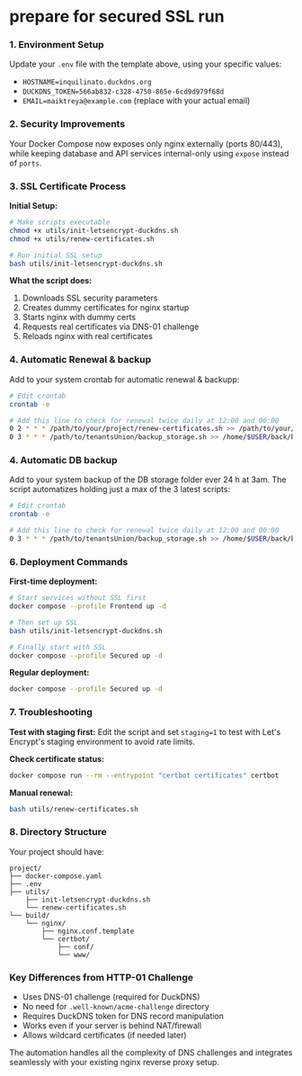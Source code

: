 # prepare for secured SSL run

### 1. **Environment Setup**

Update your `.env` file with the template above, using your specific values:

- `HOSTNAME=inquilinato.duckdns.org`
- `DUCKDNS_TOKEN=566ab832-c328-4750-865e-6cd9d979f68d`
- `EMAIL=maiktreya@example.com` (replace with your actual email)

### 2. **Security Improvements**

Your Docker Compose now exposes only nginx externally (ports 80/443), while keeping database and API services internal-only using `expose` instead of `ports`.

### 3. **SSL Certificate Process**

**Initial Setup:**

```bash
# Make scripts executable
chmod +x utils/init-letsencrypt-duckdns.sh
chmod +x utils/renew-certificates.sh

# Run initial SSL setup
bash utils/init-letsencrypt-duckdns.sh
```

**What the script does:**

1. Downloads SSL security parameters
2. Creates dummy certificates for nginx startup
3. Starts nginx with dummy certs
4. Requests real certificates via DNS-01 challenge
5. Reloads nginx with real certificates

### 4. **Automatic Renewal & backup**

Add to your system crontab for automatic renewal & backupp:

```bash
# Edit crontab
crontab -e

# Add this line to check for renewal twice daily at 12:00 and 00:00
0 2 * * * /path/to/your/project/renew-certificates.sh >> /path/to/your/project/renewal.log 2>&1
0 3 * * * /path/to/tenantsUnion/backup_storage.sh >> /home/$USER/back/backup.log 2>&1

```

### 4. **Automatic DB backup**

Add to your system  backup of the DB storage folder ever 24 h at 3am. The script automatizes holding just a max of the 3 latest scripts:

```bash
# Edit crontab
crontab -e

# Add this line to check for renewal twice daily at 12:00 and 00:00
0 3 * * * /path/to/tenantsUnion/backup_storage.sh >> /home/$USER/back/backup.log 2>&1

```

### 6. **Deployment Commands**

**First-time deployment:**

```bash
# Start services without SSL first
docker compose --profile Frontend up -d

# Then set up SSL
bash utils/init-letsencrypt-duckdns.sh

# Finally start with SSL
docker compose --profile Secured up -d
```

**Regular deployment:**

```bash
docker compose --profile Secured up -d
```

### 7. **Troubleshooting**

**Test with staging first:**
Edit the script and set `staging=1` to test with Let's Encrypt's staging environment to avoid rate limits.

**Check certificate status:**

```bash
docker compose run --rm --entrypoint "certbot certificates" certbot
```

**Manual renewal:**

```bash
bash utils/renew-certificates.sh
```

### 8. **Directory Structure**

Your project should have:

```
project/
├── docker-compose.yaml
├── .env
├── utils/
    ├── init-letsencrypt-duckdns.sh
    └── renew-certificates.sh
└── build/
    └── nginx/
        ├── nginx.conf.template
        └── certbot/
            ├── conf/
            └── www/
```

### Key Differences from HTTP-01 Challenge

- Uses DNS-01 challenge (required for DuckDNS)
- No need for `.well-known/acme-challenge` directory
- Requires DuckDNS token for DNS record manipulation
- Works even if your server is behind NAT/firewall
- Allows wildcard certificates (if needed later)

The automation handles all the complexity of DNS challenges and integrates seamlessly with your existing nginx reverse proxy setup.
